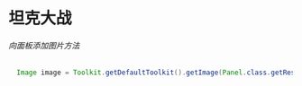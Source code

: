 # 坦克大战

###### 向面板添加图片方法

~~~java
  Image image = Toolkit.getDefaultToolkit().getImage(Panel.class.getResource("/boza1.png"));

~~~

